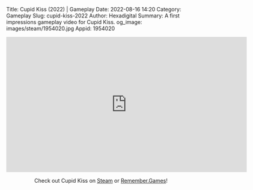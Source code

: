 Title: Cupid Kiss (2022) | Gameplay
Date: 2022-08-16 14:20
Category: Gameplay
Slug: cupid-kiss-2022
Author: Hexadigital
Summary: A first impressions gameplay video for Cupid Kiss.
og_image: images/steam/1954020.jpg
Appid: 1954020

<center><iframe src="https://www.youtube.com/embed/hjIBzKgBRgI?feature=oembed" allow="accelerometer; autoplay; encrypted-media; gyroscope; picture-in-picture" width="640" height="360" frameborder="0"></iframe>

Check out Cupid Kiss on [Steam](https://store.steampowered.com/app/1954020/?curator_clanid=34633900) or [Remember.Games](https://remember.games/game/6267/cupid-kiss/)!</center>

